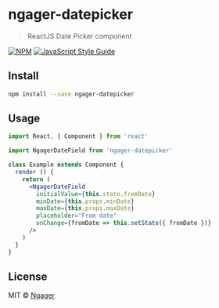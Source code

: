 # ngager-datepicker

> ReactJS Date Picker component

[![NPM](https://img.shields.io/npm/v/ngager-datepicker.svg)](https://www.npmjs.com/package/ngager-datepicker) [![JavaScript Style Guide](https://img.shields.io/badge/code_style-standard-brightgreen.svg)](https://standardjs.com)

## Install

```bash
npm install --save ngager-datepicker
```

## Usage

```jsx
import React, { Component } from 'react'

import NgagerDateField from 'ngager-datepicker'

class Example extends Component {
  render () {
    return (
      <NgagerDateField
        initialValue={this.state.fromDate}
        minDate={this.props.minDate}
        maxDate={this.props.maxDate}
        placeholder="From date"
        onChange={fromDate => this.setState({ fromDate })}
      />
    )
  }
}
```

## License

MIT © [Ngager](https://github.com/ngager-group)
